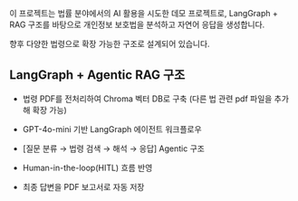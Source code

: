 이 프로젝트는 법률 분야에서의 AI 활용을 시도한 데모 프로젝트로, LangGraph + RAG 구조를 바탕으로 개인정보 보호법을 분석하고 자연어 응답을 생성합니다.

향후 다양한 법령으로 확장 가능한 구조로 설계되어 있습니다.



## LangGraph + Agentic RAG 구조

- 법령 PDF를 전처리하여 Chroma 벡터 DB로 구축 (다른 법 관련 pdf 파일을 추가해 확장 가능)
  
- GPT-4o-mini 기반 LangGraph 에이전트 워크플로우

- [질문 분류 → 법령 검색 → 해석 → 응답] Agentic 구조
  
- Human-in-the-loop(HITL) 흐름 반영
  
- 최종 답변을 PDF 보고서로 자동 저장
